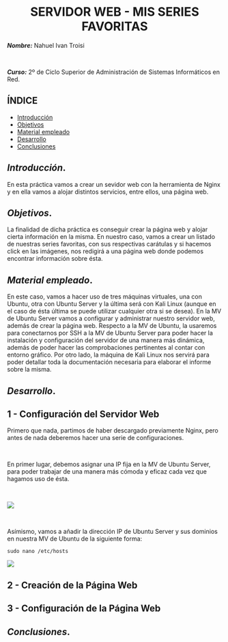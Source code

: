 <center>

# SERVIDOR WEB - MIS SERIES FAVORITAS


</center>

***Nombre:*** Nahuel Ivan Troisi 

<br>

***Curso:*** 2º de Ciclo Superior de Administración de Sistemas Informáticos en Red.

## ÍNDICE

+ [Introducción](#id1)
+ [Objetivos](#id2)
+ [Material empleado](#id3)
+ [Desarrollo](#id4)
+ [Conclusiones](#id5)


## ***Introducción***. <a name="id1"></a>

En esta práctica vamos a crear un sevidor web con la herramienta de Nginx y en ella vamos a alojar distintos servicios, entre ellos, una página web. 

## ***Objetivos***. <a name="id2"></a>

La finalidad de dicha práctica es conseguir crear la página web y alojar cierta información en la misma. En nuestro caso, vamos a crear un listado de
nuestras series favoritas, con sus respectivas carátulas y si hacemos click en las imágenes, nos redigirá a una página web donde podemos encontrar
información sobre ésta. 

## ***Material empleado***. <a name="id3"></a>

En este caso, vamos a hacer uso de tres máquinas virtuales, una con Ubuntu, otra con Ubuntu Server y la última será con Kali Linux 
(aunque en el caso de ésta última se puede utilizar cualquier otra si se desea).
En la MV de Ubuntu Server vamos a configurar y administrar nuestro servidor web, además de crear la página web.
Respecto a la MV de Ubuntu, la usaremos para conectarnos por SSH a la MV de Ubuntu Server para poder hacer la instalación y configuración del servidor
de una manera más dinámica, además de poder hacer las comprobaciones pertinentes al contar con entorno gráfico. 
Por otro lado, la máquina de Kali Linux nos servirá para poder detallar toda la documentación necesaria para elaborar el informe sobre la misma. 

## ***Desarrollo***. <a name="id4"></a>

## 1 - Configuración del Servidor Web

Primero que nada, partimos de haber descargado previamente Nginx, pero antes de nada deberemos hacer una serie de configuraciones.

<br>

En primer lugar, debemos asignar una IP fija en la MV de Ubuntu Server, para poder trabajar de una manera más cómoda y eficaz cada vez que hagamos uso de ésta. 

<br>

![](/img/img002.png)

<br>

Asímismo, vamos a añadir la dirección IP de Ubuntu Server y sus dominios en nuestra MV de Ubuntu de la siguiente forma:

~~~
sudo nano /etc/hosts
~~~

![](/img/img001.PNG)

## 2 - Creación de la Página Web

## 3 - Configuración de la Página Web

## ***Conclusiones***. <a name="id5"></a>


